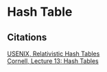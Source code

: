 # Hash Table

## Citations
[USENIX, Relativistic Hash Tables](https://www.usenix.org/legacy/event/atc11/tech/final_files/Triplett.pdf)<br/>
[Cornell, Lecture 13: Hash Tables](https://www.cs.cornell.edu/courses/cs3110/2014fa/lectures/13/lec13.html)<br/>
